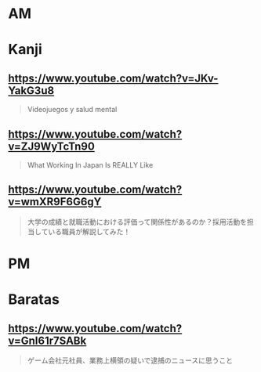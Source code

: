 # AM
# Kanji

## https://www.youtube.com/watch?v=JKv-YakG3u8

> Videojuegos y salud mental 

## https://www.youtube.com/watch?v=ZJ9WyTcTn90 

> What Working In Japan Is REALLY Like 

## https://www.youtube.com/watch?v=wmXR9F6G6gY

> 大学の成績と就職活動における評価って関係性があるのか？採用活動を担当している職員が解説してみた！ 

# PM
# Baratas

## https://www.youtube.com/watch?v=GnI61r7SABk
> ゲーム会社元社員、業務上横領の疑いで逮捕のニュースに思うこと 
